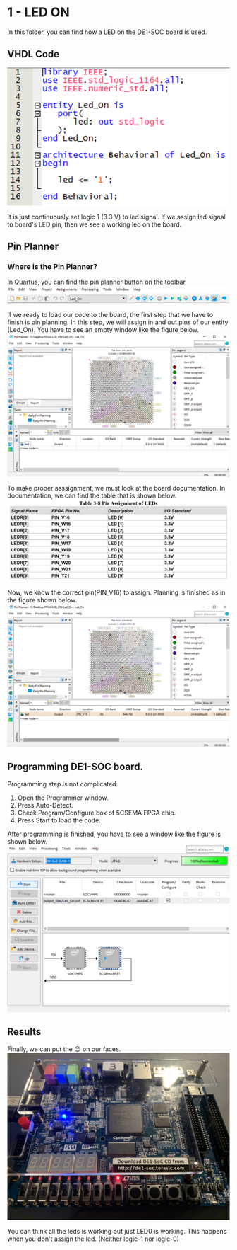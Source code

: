 # 1 - LED ON
In this folder, you can find how a LED on the DE1-SOC board is used.


## VHDL Code

![VHDL Code](led_on_code.png)

It is just continuously set logic 1 (3.3 V) to led signal. If we assign led signal to board's LED pin, then we see a working led on the board.

## Pin Planner
### Where is the Pin Planner?
In Quartus, you can find the pin planner button on the toolbar.
![Quartus Toolbar](../assest/Pin%20Planner_Logo.png)

If we ready to load our code to the board, the first step that we have to finish is pin planning. In this step, we will assign in and out pins of our entity (Led_On). 
You have to see an empty window like the figure below.
![Default Pin Planner Window](Pin_Planner1.png)

To make proper asssignment, we must look at the board documentation. In documentation, we can find the table that is shown below.
![Pinout Table](../assest/led_pin_table.png)

Now, we know the correct pin(PIN_V16) to assign. Planning is finished as in the figure shown below.
![Pin Planner - Finished](Pin_Planner2.png)

## Programming DE1-SOC board.
Programming step is not complicated. 

1. Open the Programmer window.
2. Press Auto-Detect.
3. Check Program/Configure box of 5CSEMA FPGA chip.
4. Press Start to load the code.

After programming is finished, you have to see a window like the figure is shown below. 
![Programmer](Programmer2.png)

## Results
Finally, we can put the :blush: on our faces. 
![Result](led_on.JPG)

You can think all the leds is working but just LED0 is working. This happens when you don't assign the led. (Neither logic-1 nor logic-0)





